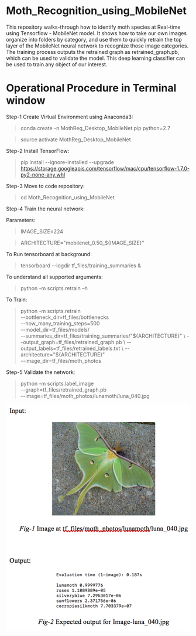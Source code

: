 # Moth_Recognition_using_MobileNet
This repository walks-through how to identify moth species at Real-time using Tensorflow - MobileNet model. It shows how to take our own images organize into folders by category, and use them to quickly retrain the top layer of the 
MobileNet neural network to recognize those image categories. The training process outputs the retrained graph as retrained_graph.pb, which can be used to validate the model. This deep learning classifier can be used to train any object of our interest.

# Operational Procedure in Terminal window
  
Step-1 Create Virtual Environment using Anaconda3:

> conda create -n MothReg_Desktop_MobileNet pip python=2.7

> source activate MothReg_Desktop_MobileNet

Step-2 Install TensorFlow:

> pip install --ignore-installed --upgrade \
https://storage.googleapis.com/tensorflow/mac/cpu/tensorflow-1.7.0-py2-none-any.whl

Step-3 Move to code repository:

> cd Moth_Recognition_using_MobileNet

Step-4 Train the neural network:

Parameters:

> IMAGE_SIZE=224

> ARCHITECTURE="mobilenet_0.50_${IMAGE_SIZE}"

To Run tensorboard at background:

> tensorboard --logdir tf_files/training_summaries &

To understand all supported arguments:

> python -m scripts.retrain –h

To Train:

> python -m scripts.retrain \
--bottleneck_dir=tf_files/bottlenecks \
--how_many_training_steps=500 \
--model_dir=tf_files/models/ \
--summaries_dir=tf_files/training_summaries/"${ARCHITECTURE}" \
--output_graph=tf_files/retrained_graph.pb \
--output_labels=tf_files/retrained_labels.txt \
--architecture="${ARCHITECTURE}" \
--image_dir=tf_files/moth_photos

Step-5 Validate the network:

> python -m scripts.label_image \
--graph=tf_files/retrained_graph.pb  \
--image=tf_files/moth_photos/lunamoth/luna_040.jpg

![alt text](https://github.com/DeepaThamodaran/Moth_Recognition_using_MobileNet/blob/master/MobileNet_Image_validation.png)
